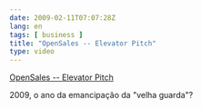 ```yaml
---
date: 2009-02-11T07:07:28Z
lang: en
tags: [ business ]
title: "OpenSales -- Elevator Pitch"
type: video
---
```


[OpenSales -- Elevator Pitch](http://blog.juntoos.com.br/juntoos.php/2008/12/01/opensales-elevator-pitch)

2009, o ano da emancipação da "velha guarda"?
